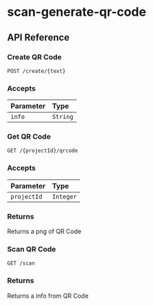 # scan-generate-qr-code


## API Reference

### Create QR Code

  `POST /create/{text}`

### Accepts

| Parameter | Type                 |
| :-------- | :------------------- |
| `info`    | `String`             |

### Get QR Code


  `GET /{projectId}/qrcode`

### Accepts

| Parameter | Type                 |
| :-------- | :------------------- |
| `projectId` | `Integer` |

### Returns
Returns a png of QR Code



### Scan QR Code


  `GET /scan`

### Returns
Returns a info from QR Code
